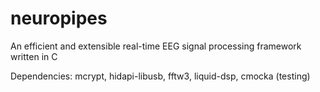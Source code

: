# neuropipes
An efficient and extensible real-time EEG signal processing framework written in C

Dependencies: mcrypt, hidapi-libusb, fftw3, liquid-dsp, cmocka (testing)
